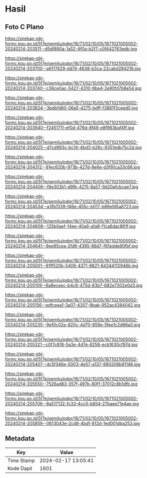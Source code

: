 # Hasil

## Foto C Plano

https://sirekap-obj-formc.kpu.go.id/5f7e/pemilu/pdpr/16/71/02/10/05/1671021005002-20240214-203511--d5df890a-1a52-4f0a-b2f7-c0f442763edb.jpg

https://sirekap-obj-formc.kpu.go.id/5f7e/pemilu/pdpr/16/71/02/10/05/1671021005002-20240214-203700--a6117429-dd74-4638-b3ca-22cabd284216.jpg

https://sirekap-obj-formc.kpu.go.id/5f7e/pemilu/pdpr/16/71/02/10/05/1671021005002-20240214-203740--c36ce0ac-5427-4310-9be4-2e90fd7b8e54.jpg

https://sirekap-obj-formc.kpu.go.id/5f7e/pemilu/pdpr/16/71/02/10/05/1671021005002-20240214-203824--3bdbfd80-06a5-4275-bdff-f3861f3ceed0.jpg

https://sirekap-obj-formc.kpu.go.id/5f7e/pemilu/pdpr/16/71/02/10/05/1671021005002-20240214-203940--f2451711-ef0d-476d-8f49-e8f963baf4ff.jpg

https://sirekap-obj-formc.kpu.go.id/5f7e/pemilu/pdpr/16/71/02/10/05/1671021005002-20240214-204025--d7cd993c-bc14-4bd3-b26c-9351edb75c2d.jpg

https://sirekap-obj-formc.kpu.go.id/5f7e/pemilu/pdpr/16/71/02/10/05/1671021005002-20240214-204312--91ec620b-973b-427d-8e6e-d3f81ca33c66.jpg

https://sirekap-obj-formc.kpu.go.id/5f7e/pemilu/pdpr/16/71/02/10/05/1671021005002-20240214-204406--f8e303b1-d9fb-4215-8a57-9d20afcbcae7.jpg

https://sirekap-obj-formc.kpu.go.id/5f7e/pemilu/pdpr/16/71/02/10/05/1671021005002-20240214-204534--a3fb1339-f46e-455c-b017-b86efd5a8723.jpg

https://sirekap-obj-formc.kpu.go.id/5f7e/pemilu/pdpr/16/71/02/10/05/1671021005002-20240214-204608--125b0aef-14ee-40a6-afa8-f1ca6dac861f.jpg

https://sirekap-obj-formc.kpu.go.id/5f7e/pemilu/pdpr/16/71/02/10/05/1671021005002-20240214-204641--9ee85cea-2fd6-4395-88d7-f61edde80fbf.jpg

https://sirekap-obj-formc.kpu.go.id/5f7e/pemilu/pdpr/16/71/02/10/05/1671021005002-20240214-205001--91ff520b-5408-4371-8821-64344112946b.jpg

https://sirekap-obj-formc.kpu.go.id/5f7e/pemilu/pdpr/16/71/02/10/05/1671021005002-20240214-205109--6a8eceec-b4c6-475d-83b7-682e7302e0d3.jpg

https://sirekap-obj-formc.kpu.go.id/5f7e/pemilu/pdpr/16/71/02/10/05/1671021005002-20240214-205156--edfceea1-3a07-4307-9bab-952ac4384042.jpg

https://sirekap-obj-formc.kpu.go.id/5f7e/pemilu/pdpr/16/71/02/10/05/1671021005002-20240214-205235--9ef0c02e-820c-4d70-859e-5fee1c2d66a0.jpg

https://sirekap-obj-formc.kpu.go.id/5f7e/pemilu/pdpr/16/71/02/10/05/1671021005002-20240214-205321--c0f7c818-5a3e-4d7e-8258-ecb1630cf97d.jpg

https://sirekap-obj-formc.kpu.go.id/5f7e/pemilu/pdpr/16/71/02/10/05/1671021005002-20240214-205407--dc5f346e-5003-4e57-a137-680206b61146.jpg

https://sirekap-obj-formc.kpu.go.id/5f7e/pemilu/pdpr/16/71/02/10/05/1671021005002-20240214-205550--7526ad83-357f-497b-80f1-37012c8b1dfb.jpg

https://sirekap-obj-formc.kpu.go.id/5f7e/pemilu/pdpr/16/71/02/10/05/1671021005002-20240214-205706--8a517132-fc33-4cc0-b854-27baee71e4ae.jpg

https://sirekap-obj-formc.kpu.go.id/5f7e/pemilu/pdpr/16/71/02/10/05/1671021005002-20240214-205859--0613043e-2cd8-4bdf-812d-1ed001dba253.jpg


## Metadata

| Key        | Value               |
| ---------- | ------------------- |
| Time Stamp | 2024-02-17 13:05:41 |
| Kode Dapil | 1601                |




